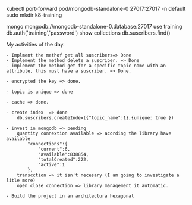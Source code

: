 kubectl port-forward pod/mongodb-standalone-0  27017:27017 -n default
sudo mkdir k8-training


mongo mongodb://mongodb-standalone-0.database:27017
use training
db.auth('training','password')
show collections
db.suscribers.find()


My activities of the day.

    - Implment the methof get all suscribers=> Done
    - Implement the method delete a suscriber. => Done
    - implement the method get for a specific topic name with an attribute, this must have a suscriber. => Done.

    - encrypted the key => done.

    - topic is unique => done

    - cache => done.

    - create index  => done
        db.suscribers.createIndex({"topic_name":1},{unique: true })

    - invest in mongodb => pending
        quantity connextion available => acording the library have available 
            "connections":{
                "current":6,
                "available":838854,
                "totalCreated":222,
                "active":1
            },
        transcction => it isn't necesary (I am going to investigate a litle more)
        open close connection => library management it automatic.

    - Build the project in an architectura hexagonal